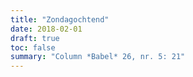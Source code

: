 ```yaml
---
title: "Zondagochtend"
date: 2018-02-01
draft: true
toc: false
summary: "Column *Babel* 26, nr. 5: 21"
---
```


